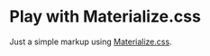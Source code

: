 # Play with Materialize.css

Just a simple markup using [Materialize.css](http://materializecss.com/).